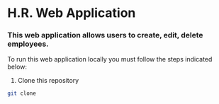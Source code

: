 # H.R. Web Application

### This web application allows users to create, edit, delete employees.

To run this web application locally you must follow the steps indicated below:

1. Clone this repository
```bash
git clone 
```
